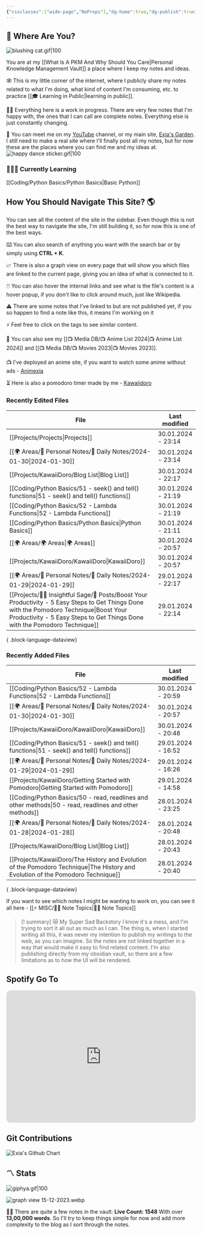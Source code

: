 ```yaml
---
{"cssclasses":["wide-page","NoProps"],"dg-home":true,"dg-publish":true,"permalink":"/000-digital-garden/start-here/","tags":["gardenEntry"],"dgPassFrontmatter":true,"noteIcon":"3","created":"2023-12-10T08:50:33.353+05:30","updated":"2024-01-15T21:43:38.780+05:30"}
---
```


## 🫨 Where Are You?

![blushing cat.gif|100](/img/user/Resources/%F0%9F%93%81%20Files/%F0%9F%93%B8Images/blushing%20cat.gif)

You are at my [[What Is A PKM And Why Should You Care\|Personal Knowledge Management Vault]] a place where I keep my notes and ideas.

🕸️ This is my little corner of the internet, where I publicly share my notes related to what I'm doing, what kind of content I'm consuming, etc. to practice [[🎓 Learning in Public\|learning in public]].

👷🏻 Everything here is a work in progress. There are very few notes that I'm happy with, the ones that I can call are complete notes. Everything else is just constantly changing.

📄 You can meet me on my [YouTube](https://youtube.com/@naamnahihai) channel, or my main site, [Exia's Garden](https://exiasgarden.pages.dev). I still need to make a real site where I'll finally post all my notes, but for now these are the places where you can find me and my ideas at.
![happy dance sticker.gif|100](/img/user/Resources/%F0%9F%93%81%20Files/%F0%9F%93%B8Images/happy%20dance%20sticker.gif)
### 🧑🏻‍💻 Currently Learning
[[Coding/Python Basics/Python Basics\|Basic Python]]
## How You Should Navigate This Site? 🌎
You can see all the content of the site in the sidebar. Even though this is not the best way to navigate the site, I'm still building it, so for now this is one of the best ways.

⌨️ You can also search of anything you want with the search bar or by simply using **CTRL + K**.

📈 There is also a graph view on every page that will show you which files are linked to the current page, giving you an idea of what is connected to it.

🖱️ You can also hover the internal links and see what is the file's content is a hover popup, if you don't like to click around much, just like Wikipedia.

⚠️ There are some notes that I've linked to but are not published yet, if you so happen to find a note like this, it means I'm working on it

⚡ Feel free to click on the tags to see similar content.

🎥 You can also see my [[📺 Media DB/📺 Anime List 2024\|📺 Anime List 2024]] and [[📺 Media DB/📺 Movies 2023\|📺 Movies 2023]].

📺 I've deployed an anime site, if you want to watch some anime without ads - [Animexia](https://anime.insightfulsage.com/)

⏳ Here is also a pomodoro timer made by me - [Kawaiidoro](https://pomodoro.insightfulsage.com)
### Recently Edited Files
| File                                                                                                                                                                                                                       | Last modified      |
| -------------------------------------------------------------------------------------------------------------------------------------------------------------------------------------------------------------------------- | ------------------ |
| [[Projects/Projects\|Projects]]                                                                                                                                                                                         | 30.01.2024 - 23:14 |
| [[🌍 Areas/📧 Personal Notes/📓 Daily Notes/2024-01-30\|2024-01-30]]                                                                                                                                                    | 30.01.2024 - 23:14 |
| [[Projects/KawaiiDoro/Blog List\|Blog List]]                                                                                                                                                                            | 30.01.2024 - 22:17 |
| [[Coding/Python Basics/51 - seek() and tell() functions\|51 - seek() and tell() functions]]                                                                                                                             | 30.01.2024 - 21:19 |
| [[Coding/Python Basics/52 - Lambda Functions\|52 - Lambda Functions]]                                                                                                                                                   | 30.01.2024 - 21:19 |
| [[Coding/Python Basics/Python Basics\|Python Basics]]                                                                                                                                                                   | 30.01.2024 - 21:11 |
| [[🌍 Areas/🌍 Areas\|🌍 Areas]]                                                                                                                                                                                         | 30.01.2024 - 20:57 |
| [[Projects/KawaiiDoro/KawaiiDoro\|KawaiiDoro]]                                                                                                                                                                          | 30.01.2024 - 20:57 |
| [[🌍 Areas/📧 Personal Notes/📓 Daily Notes/2024-01-29\|2024-01-29]]                                                                                                                                                    | 29.01.2024 - 22:17 |
| [[Projects/🧓🏻 Insightful Sage/📄 Posts/Boost Your Productivity - 5 Easy Steps to Get Things Done with the Pomodoro Technique\|Boost Your Productivity - 5 Easy Steps to Get Things Done with the Pomodoro Technique]] | 29.01.2024 - 22:14 |

{ .block-language-dataview}

### Recently Added Files
| File                                                                                                                                | Last modified      |
| ----------------------------------------------------------------------------------------------------------------------------------- | ------------------ |
| [[Coding/Python Basics/52 - Lambda Functions\|52 - Lambda Functions]]                                                            | 30.01.2024 - 20:59 |
| [[🌍 Areas/📧 Personal Notes/📓 Daily Notes/2024-01-30\|2024-01-30]]                                                             | 30.01.2024 - 20:57 |
| [[Projects/KawaiiDoro/KawaiiDoro\|KawaiiDoro]]                                                                                   | 30.01.2024 - 20:48 |
| [[Coding/Python Basics/51 - seek() and tell() functions\|51 - seek() and tell() functions]]                                      | 29.01.2024 - 16:52 |
| [[🌍 Areas/📧 Personal Notes/📓 Daily Notes/2024-01-29\|2024-01-29]]                                                             | 29.01.2024 - 16:26 |
| [[Projects/KawaiiDoro/Getting Started with Pomodoro\|Getting Started with Pomodoro]]                                             | 29.01.2024 - 14:58 |
| [[Coding/Python Basics/50 - read, readlines and other methods\|50 - read, readlines and other methods]]                          | 28.01.2024 - 23:25 |
| [[🌍 Areas/📧 Personal Notes/📓 Daily Notes/2024-01-28\|2024-01-28]]                                                             | 28.01.2024 - 20:48 |
| [[Projects/KawaiiDoro/Blog List\|Blog List]]                                                                                     | 28.01.2024 - 20:43 |
| [[Projects/KawaiiDoro/The History and Evolution of the Pomodoro Technique\|The History and Evolution of the Pomodoro Technique]] | 28.01.2024 - 20:40 |

{ .block-language-dataview}

If you want to see which notes I might be wanting to work on, you can see it all here - [[⚡ MISC/✍🏻 Note Topics\|✍🏻 Note Topics]]

>[! summary]  😿 My Super Sad Backstory
> I know it's a mess, and I'm trying to sort it all out as much as I can.
The thing is, when I started writing all this, it was never my intention to publish my writings to the web, as you can imagine.
So the notes are not linked together in a way that would make it easy to find related content.
I'm also publishing directly from my obsidian vault, so there are a few limitations as to how the UI will be rendered.

## Spotify Go To
<iframe style="border-radius:12px" src="https://open.spotify.com/embed/playlist/37i9dQZF1EIYpUgYYPrm7Z?utm_source=generator&theme=0" width="100%" height="352" frameBorder="0" allowfullscreen="" allow="autoplay; clipboard-write; encrypted-media; fullscreen; picture-in-picture" loading="lazy"></iframe>

## Git Contributions
<img src="https://ghchart.rshah.org/A020F0/ooexiaoo" alt="Exia's Github Chart" />

## 〽️ Stats
![giphya.gif|100](/img/user/Resources/%F0%9F%93%81%20Files/%F0%9F%93%B8Images/giphya.gif)

![graph view 15-12-2023.webp](/img/user/Resources/%F0%9F%93%81%20Files/%F0%9F%93%B8Images/graph%20view%2015-12-2023.webp)

😵‍💫 There are quite a few notes in the vault:
**Live Count: 1548** With over **13,00,000 words**.
So I'll try to keep things simple for now and add more complexity to the blog as I sort through the notes.